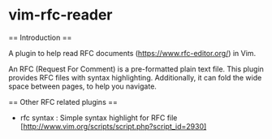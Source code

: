 # vim-rfc-reader

== Introduction ==

A plugin to help read RFC documents (https://www.rfc-editor.org/) in Vim.

An RFC (Request For Comment) is a pre-formatted plain text file. This plugin
provides RFC files with syntax highlighting. Additionally, it can fold the wide
space between pages, to help you navigate.


== Other RFC related plugins ==

- rfc syntax : Simple syntax highlight for RFC file
  [http://www.vim.org/scripts/script.php?script_id=2930]

